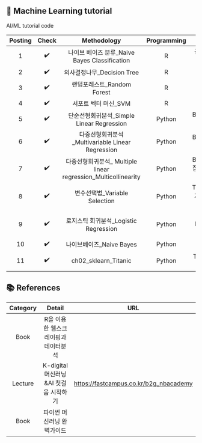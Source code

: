 ##  📂 Machine Learning tutorial
AI/ML tutorial code

| Posting | Check | Methodology | Programming | Detail |
| :------: |:---: | :------------: | :--: | :------------------: | 
| 1 | ✔️ | 나이브 베이즈 분류_Naive Bayes Classification  | R | 국회의원 투표 성향 |
| 2 | ✔️ | 의사결정나무_Decision Tree | R | 유방암 진단 |
| 3 | ✔️ | 랜덤포레스트_Random Forest | R | 유방암 진단 |
| 4 | ✔️ | 서포트 벡터 머신_SVM | R | iris 데이터 |
| 5 | ✔️ | 단순선형회귀분석_Simple Linear Regression | Python | Boston house 집값 예측 |
| 6 | ✔️ | 다중선형회귀분석_Multivariable Linear Regression | Python | Boston house 집값 예측 |
| 7 | ✔️ | 다중선형회귀분석_ Multiple linear regression_Multicollinearity | Python | Boston house 집값 예측+다중공산성 진단 |
| 8 | ✔️ | 변수선택법_Variable Selection | Python |  ToyotaCorolla 자동차가격 예측 |
| 9 | ✔️ | 로지스틱 회귀분석_Logistic Regression | Python |  Personal Loan 대출 상황 예측 |
| 10 | ✔️ | 나이브베이즈_Naive Bayes | Python | iris 데이터 |
| 11 | ✔️ | ch02_sklearn_Titanic | Python | Titanic 생존예측 |

## 📚 References
| Category | Detail | URL |
| :------: | :------------: | :--: | 
| Book | R을 이용한 웹스크레이핑과 데이터분석 |  |
| Lecture  | K-digital 머신러닝&AI 첫걸음 시작하기| https://fastcampus.co.kr/b2g_nbacademy |
| Book | 파이썬 머신러닝 완벽가이드 |  |

